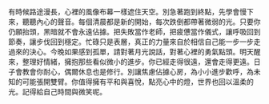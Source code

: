 有時候路途漫長，心裡的風像布幕一樣遮住天空。別急著跑到終點，先學會慢下來，聽聽內心的聲音。每個清晨都是新的開始，每次跌倒都帶著微弱的光。只要你仍願抬頭，黑暗就不會永遠佔據。把失敗當作老師，把疲憊當作儀式，讓呼吸回到節奏，讓步伐回到穩定。忙碌只是表層，真正的力量來自於相信自己能一步一步走過來的決心。今晚如果感到孤單，請對著月光說話，對著心裡的勇氣點頭。明天醒來，整理好情緒，擁抱那些看似微小的進步。你已經走得很遠，還會走得更遠。日子會教會你耐心，偶爾休息也是修行。別讓焦慮佔據心房，為小小進步歡呼，為未知的可能張開雙臂。你值得擁有平和與喜悅，點亮心中的燈，世界也回以溫柔的光。記得給自己時間與微笑呢。